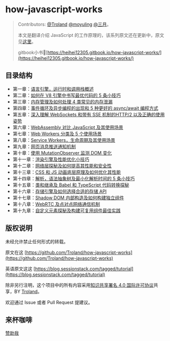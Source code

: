 # how-javascript-works

> Contributors: [@Troland](https://github.com/Troland/) [@moyuling](https://github.com/moyuling) [@三月](https://github.com/heaven2049)。
>
> 本文是翻译介绍 JavaScript 的工作原理的，该系列原文还在更新中，原文见[这里](https://blog.sessionstack.com/tagged/tutorial)。
>
> gitbook小书🔗[https://heihei12305.gitbook.io/how-javascript-works/](https://heihei12305.gitbook.io/how-javascript-works/)
## 目录结构

* 第一章：[语言引擎，运行时和调用栈概述](overview.md)
* 第二章：[如何在 V8 引擎中书写最优代码的 5 条小技巧](v8.md)
* 第三章：[内存管理及如何处理 4 类常见的内存泄漏](memory-management.md)
* 第四章：[事件循环及异步编程的出现和 5 种更好的 async/await 编程方式](event-loop.md) 
* 第五章：[深入理解 WebSockets 和带有 SSE 机制的HTTP/2 以及正确的使用姿势](http.md) 
* 第六章：[WebAssembly 对比 JavaScript 及其使用场景](webassembly.md)
* 第七章：[Web Workers 分类及 5 个使用场景](worker.md)
* 第八章：[Service Workers，生命周期及其使用场景](service-worker.md)
* 第九章：[网页消息推送通知机制](push-notifications.md)
* 第十章：[使用 MutationObserver 监测 DOM 变化](mutation-observer.md)
* 第十一章：[渲染引擎及性能优化小技巧](rendering.md)
* 第十二章：[网络层探秘及如何提高其性能和安全性](networking.md)
* 第十三章：[CSS 和 JS 动画底层原理及如何优化其性能](animation.md)
* 第十四章：[解析，语法抽象树及最小化解析时间的 5 条小技巧](ast.md)
* 第十五章：[类和继承及 Babel 和 TypeScript 代码转换探秘](transpiling.md)
* 第十六章：[存储引擎及如何选择合适的存储 API](storage.md)
* 第十七章：[Shadow DOM 内部构造及如何构建独立组件](shadow-dom.md)
* 第十八章：[WebRTC 及点对点网络通信机制](webrtc.md)
* 第十九章：[自定义元素探秘及构建可复用组件最佳实践](custom-element.md)

## 版权说明

未经允许禁止任何形式的转载。

原文在这 [https://github.com/Troland/how-javascript-works](https://github.com/Troland/how-javascript-works)

英语原文这这 [https://blog.sessionstack.com/tagged/tutorial](https://blog.sessionstack.com/tagged/tutorial)

除非另行注明，这个项目中的所有内容采用[知识共享署名 4.0 国际许可协议](http://creativecommons.org/licenses/by/4.0/)共享，BY [Troland](https://github.com/Troland)。

欢迎通过 Issue 或者 Pull Request 提建议。

## 来杯咖啡

[赞助我](https://user-images.githubusercontent.com/1475173/39091700-c211409e-462c-11e8-8531-90261c9a7b73.png)

